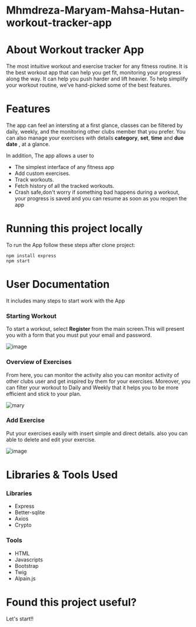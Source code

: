 # Mhmdreza-Maryam-Mahsa-Hutan-workout-tracker-app
# About Workout tracker App

The most intuitive workout and exercise tracker for any fitness routine. It is the best workout app that can help you get fit, monitoring your progress along the way. It can help you push harder and lift heavier.
To help simplify your workout routine, we’ve hand-picked some of the best features.


# Features
The app can feel an intersting at a first glance, classes can be filtered by daily, weekly, and the monitoring other clubs member that you prefer. 
You can also manage your exercises with details **category**, **set**, **time** and  **due date** ,  at a glance. <br>

 In addition, The app allows a user to <br>
 * The simplest interface of any fitness app<br>
 * Add custom exercises. <br>
 * Track workouts.<br>
 * Fetch history of all the tracked workouts. <br>
 * Crash safe,don't worry if something bad happens during a workout, your progress is saved and you can resume as soon as you reopen the app<br>

 
# Running this project locally
To run the App follow these steps after clone project:
```
npm install express
npm start
```
# User Documentation
It includes many steps to start work with the App

### Starting Workout
To start a workout, select **Register** from the main screen.This will present you with a form that you must put your email and password.


![image](https://user-images.githubusercontent.com/91375856/175241103-a3310c89-96a5-48d5-af4c-ff5682c6e5fe.png)

### Overview of Exercises
From here, you can monitor the activity also you can monitor activity of other clubs user and get inspired by them for your exercises.
Moreover, you can filter your workout to Daily and Weekly that it helps you to be more efficient and stick to your plan.

![mary](https://user-images.githubusercontent.com/91375856/175312695-ef032095-beb2-42ce-812c-6c509c3e8545.PNG)


### Add Exercise
Put your exercises easily with insert simple and direct details. also you can able to delete and edit your exercise.

![image](https://user-images.githubusercontent.com/91375856/175243487-5b3655aa-4b74-4065-b937-62af090f99af.png)

# Libraries & Tools Used
### Libraries
* Express
* Better-sqlite
* Axios
* Crypto<br>
### Tools
* HTML
* Javascripts
* Bootstrap
* Twig
* Alpain.js
# Found this project useful?
Let's start!!
